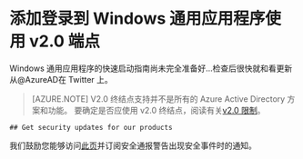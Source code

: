 <properties
    pageTitle="Azure AD 2.0 版 Windows 通用应用程序 |Microsoft Azure"
    description="如何构建 Windows 通用应用程序进行签名以两个人的 Microsoft 帐户的用户和工作或学校的帐户。"
    services="active-directory"
    documentationCenter=""
    authors="dstrockis"
    manager="mbaldwin"
    editor=""/>

<tags
    ms.service="active-directory"
    ms.workload="identity"
    ms.topic="article"
    ms.tgt_pltfrm="mobile-windows-store"
    ms.devlang="dotnet"
    ms.date="02/20/2016"
    ms.author="dastrock"/>

  # <a name="add-sign-in-to-a-windows-universal-app-using-the-v20-endpoint"></a>添加登录到 Windows 通用应用程序使用 v2.0 端点
  Windows 通用应用程序的快速启动指南尚未完全准备好...检查后很快就和看更新从@AzureAD在 Twitter 上。

> [AZURE.NOTE]
    V2.0 终结点支持并不是所有的 Azure Active Directory 方案和功能。  要确定是否应使用 v2.0 终结点，阅读有关[v2.0 限制](active-directory-v2-limitations.md)。
    
    ## Get security updates for our products

我们鼓励您能够访问[此页](https://technet.microsoft.com/security/dd252948)并订阅安全通报警告出现安全事件时的通知。